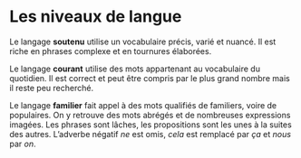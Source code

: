 # Les niveaux de langue
Le langage **soutenu** utilise un vocabulaire précis, varié et nuancé.
Il est riche en phrases complexe et en tournures élaborées. 

Le langage **courant** utilise des mots appartenant au vocabulaire du
quotidien. Il est correct et peut être compris par le plus grand nombre
mais il reste peu recherché.

Le langage **familier** fait appel à des mots qualifiés de familiers,
voire de populaires. On y retrouve des mots abrégés et de nombreuses
expressions imagées. Les phrases sont lâches, les propositions sont les
unes à la suites des autres. L’adverbe négatif _ne_ est omis, _cela_
est remplacé par _ça_ et _nous_ par _on_.
